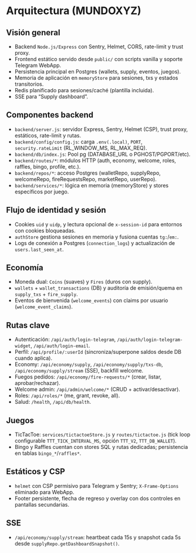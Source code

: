 # Arquitectura (MUNDOXYZ)

## Visión general
- Backend `Node.js/Express` con Sentry, Helmet, CORS, rate-limit y trust proxy.
- Frontend estático servido desde `public/` con scripts vanilla y soporte Telegram WebApp.
- Persistencia principal en Postgres (wallets, supply, eventos, juegos).
- Memoria de aplicación en `memoryStore` para sesiones, txs y estados transitorios.
- Redis planificado para sesiones/caché (plantilla incluida).
- SSE para “Supply dashboard”.

## Componentes backend
- `backend/server.js`: servidor Express, Sentry, Helmet (CSP), trust proxy, estáticos, rate-limit y rutas.
- `backend/config/config.js`: carga `.env(.local)`, `PORT`, `security.rateLimit` (RL_WINDOW_MS, RL_MAX_REQ).
- `backend/db/index.js`: Pool pg (DATABASE_URL o PGHOST/PGPORT/etc).
- `backend/routes/*`: módulos HTTP (auth, economy, welcome, roles, raffles, bingo, profile, etc.).
- `backend/repos/*`: acceso Postgres (walletRepo, supplyRepo, welcomeRepo, fireRequestsRepo, marketRepo, userRepo).
- `backend/services/*`: lógica en memoria (memoryStore) y stores específicos por juego.

## Flujo de identidad y sesión
- Cookies `uid` y `uidp`, y lectura opcional de `x-session-id` para entornos con cookies bloqueadas.
- `authStore` gestiona sesiones en memoria y fusiona cuentas `tg:`/`em:`.
- Logs de conexión a Postgres (`connection_logs`) y actualización de `users.last_seen_at`.

## Economía
- Moneda dual: `Coins` (suaves) y `Fires` (duros con supply).
- `wallets` + `wallet_transactions` (DB) y auditoría de emisión/quema en `supply_txs` + `fire_supply`.
- Eventos de bienvenida (`welcome_events`) con claims por usuario (`welcome_event_claims`).

## Rutas clave
- Autenticación: `/api/auth/login-telegram`, `/api/auth/login-telegram-widget`, `/api/auth/login-email`.
- Perfil: `/api/profile/:userId` (sincroniza/superpone saldos desde DB cuando aplica).
- Economy: `/api/economy/supply`, `/api/economy/supply/txs-db`, `/api/economy/supply/stream` (SSE), backfill welcome.
- Fuegos pedidos: `/api/economy/fire-requests/*` (crear, listar, aprobar/rechazar).
- Welcome admin: `/api/admin/welcome/*` (CRUD + activar/desactivar).
- Roles: `/api/roles/*` (me, grant, revoke, all).
- Salud: `/health`, `/api/db/health`.

## Juegos
- TicTacToe: `services/tictactoeStore.js` y `routes/tictactoe.js` (tick loop configurable `TTT_TICK_INTERVAL_MS`, opción `TTT_V2`, `TTT_DB_WALLET`).
- Bingo y Raffles cuentan con stores SQL y rutas dedicadas; persistencia en tablas `bingo_*`/`raffles*`.

## Estáticos y CSP
- `helmet` con CSP permisivo para Telegram y Sentry; `X-Frame-Options` eliminado para WebApp.
- Footer persistente, flecha de regreso y overlay con dos controles en pantallas secundarias.

## SSE
- `/api/economy/supply/stream`: heartbeat cada 15s y snapshot cada 5s desde `supplyRepo.getDashboardSnapshot()`.
